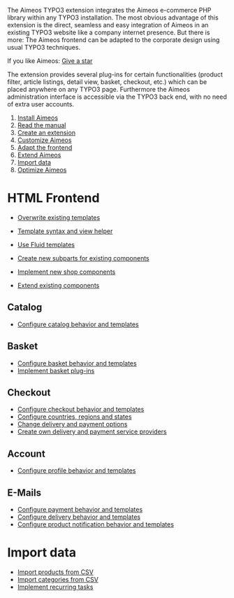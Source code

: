 The Aimeos TYPO3 extension integrates the Aimeos e-commerce PHP library within any TYPO3 installation. The most obvious advantage of this extension is the direct, seamless and easy integration of Aimeos in an existing TYPO3 website like a company internet presence. But there is more: The Aimeos frontend can be adapted to the corporate design using usual TYPO3 techniques.

If you like Aimeos: [Give a star](https://github.com/aimeos/aimeos-typo3)

The extension provides several plug-ins for certain functionalities (product filter, article listings, detail view, basket, checkout, etc.) which can be placed anywhere on any TYPO3 page. Furthermore the Aimeos administration interface is accessible via the TYPO3 back end, with no need of extra user accounts.

1. [Install Aimeos](setup.md)
1. [Read the manual](../manual/index.md)
1. [Create an extension](../developer/extensions.md)
1. [Customize Aimeos](customize.md)
1. [Adapt the frontend](#html-frontend)
1. [Extend Aimeos](extend.md)
1. [Import data](#import-data)
1. [Optimize Aimeos](optimize.md)

# HTML Frontend

* [Overwrite existing templates](../frontend/html/overwrite-templates.md)
* [Template syntax and view helper](../infrastructure/view-helpers.md)
* [Use Fluid templates](customize.md#fluid-templates)

* [Create new subparts for existing components](../frontend/html/create-subparts.md)
* [Implement new shop components](../frontend/html/implement-components.md)
* [Extend existing components](../frontend/html/extend-components.md)

## Catalog

* [Configure catalog behavior and templates](../frontend/html/catalog-components.md)

## Basket

* [Configure basket behavior and templates](../frontend/html/basket-components.md)
* [Implement basket plug-ins](../providers/basket-plugins/index.md)

## Checkout

* [Configure checkout behavior and templates](../frontend/html/checkout-components.md)
* [Configure countries, regions and states](customize.md#countries-regions-and-states)
* [Change delivery and payment options](../manual/services.md)
* [Create own delivery and payment service providers](../providers/service/index.md)

## Account

* [Configure profile behavior and templates](../frontend/html/account-components.md)

## E-Mails

* [Configure payment behavior and templates](../frontend/html/email-components.md#payment)
* [Configure delivery behavior and templates](../frontend/html/email-components.md#delivery)
* [Configure product notification behavior and templates](../frontend/html/email-components.md#product-watch)

# Import data

* [Import products from CSV](../cronjobs/product-csv-import.md)
* [Import categories from CSV](../cronjobs/catalog-csv-import.md)
* [Implement recurring tasks](../cronjobs/create-job-controller.md)
